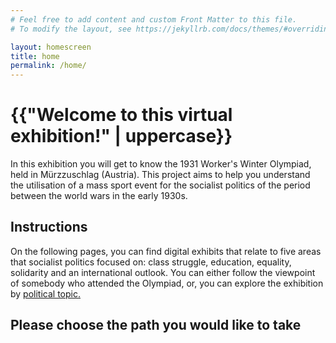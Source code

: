 ```yaml
---
# Feel free to add content and custom Front Matter to this file.
# To modify the layout, see https://jekyllrb.com/docs/themes/#overriding-theme-defaults

layout: homescreen
title: home
permalink: /home/
---
```

<div class="home-content" class="mx-auto">
    <h1 class="start-heading">{{"Welcome to this virtual exhibition!" | uppercase}}</h1>
    <p class="intro-text">In this exhibition you will get to know the 1931 Worker's Winter Olympiad, held in Mürzzuschlag (Austria). This project aims to help you understand the utilisation of a mass sport event for the socialist politics of the period between the world wars in the early 1930s.</p>
    <h2 class="homeh2">Instructions</h2>
    <p class="intro-text">On the following pages, you can find digital exhibits that relate to five areas that socialist politics focused on: class struggle, education, equality, solidarity and an international outlook. You can either follow the viewpoint of somebody who attended the Olympiad, or, you can explore the exhibition by <a href="/about-politics">political topic.</a></p>
</div>
<!--<img src="../media/IMG_20210624_115503.jpg" class="img-fluid">-->
<div class="choose-path">
    <h2 class="homeh2">Please choose the path you would like to take</h2>
</div>